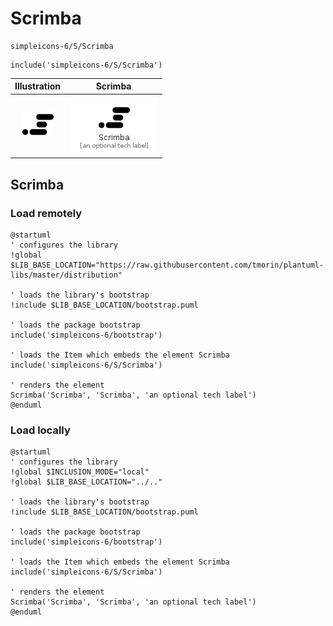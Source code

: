 # Scrimba


```text
simpleicons-6/S/Scrimba
```

```text
include('simpleicons-6/S/Scrimba')
```



| Illustration | Scrimba |
| :---: | :---: |
| ![illustration for Illustration](../../simpleicons-6/S/Scrimba.png) | ![illustration for Scrimba](../../simpleicons-6/S/Scrimba.Local.png) |




## Scrimba

### Load remotely
```plantuml
@startuml
' configures the library
!global $LIB_BASE_LOCATION="https://raw.githubusercontent.com/tmorin/plantuml-libs/master/distribution"

' loads the library's bootstrap
!include $LIB_BASE_LOCATION/bootstrap.puml

' loads the package bootstrap
include('simpleicons-6/bootstrap')

' loads the Item which embeds the element Scrimba
include('simpleicons-6/S/Scrimba')

' renders the element
Scrimba('Scrimba', 'Scrimba', 'an optional tech label')
@enduml
```

### Load locally
```plantuml
@startuml
' configures the library
!global $INCLUSION_MODE="local"
!global $LIB_BASE_LOCATION="../.."

' loads the library's bootstrap
!include $LIB_BASE_LOCATION/bootstrap.puml

' loads the package bootstrap
include('simpleicons-6/bootstrap')

' loads the Item which embeds the element Scrimba
include('simpleicons-6/S/Scrimba')

' renders the element
Scrimba('Scrimba', 'Scrimba', 'an optional tech label')
@enduml
```

